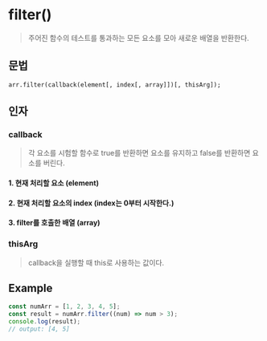 # filter()
> 주어진 함수의 테스트를 통과하는 모든 요소를 모아 새로운 배열을 반환한다.

## 문법
`arr.filter(callback(element[, index[, array]])[, thisArg]);`

## 인자
### callback
> 각 요소를 시험할 함수로 true를 반환하면 요소를 유지하고 false를 반환하면 요소를 버린다.
#### 1. 현재 처리할 요소 (element)
#### 2. 현재 처리할 요소의 index (index는 0부터 시작한다.)
#### 3. filter를 호출한 배열 (array)

### thisArg
> callback을 실행할 때 this로 사용하는 값이다.

## Example
```js
const numArr = [1, 2, 3, 4, 5];
const result = numArr.filter((num) => num > 3);
console.log(result);
// output: [4, 5]
```
